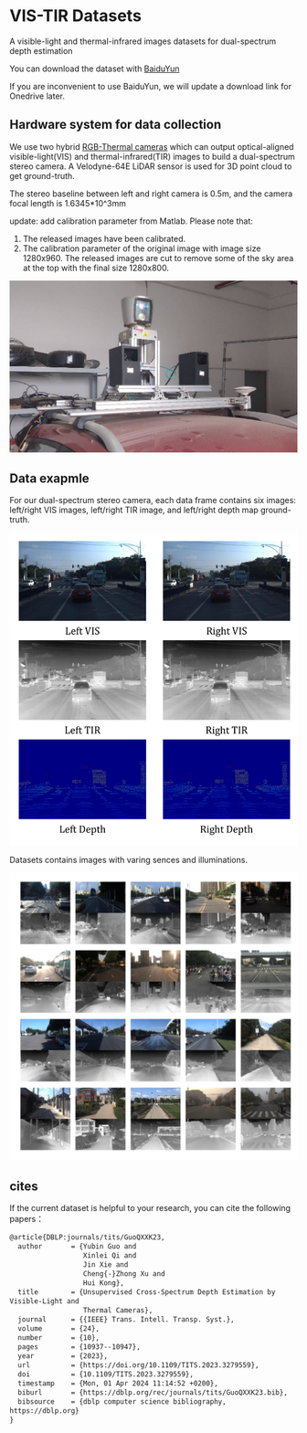 # VIS-TIR Datasets
A visible-light and thermal-infrared images datasets for dual-spectrum depth estimation

You can download the dataset with [BaiduYun](https://pan.baidu.com/s/1nQt-e3wxJdfMEuafnE7cGQ?pwd=msdd)

If you are inconvenient to use BaiduYun, we will update a download link for Onedrive later.

## Hardware system for data collection
We use two hybrid [RGB-Thermal cameras](https://ieeexplore.ieee.org/document/8794320) which can output optical-aligned visible-light(VIS) and thermal-infrared(TIR) images to build a dual-spectrum stereo camera. A Velodyne-64E LiDAR sensor is used for 3D point cloud to get ground-truth.

The stereo baseline between left and right camera is 0.5m, and the camera focal length is 1.6345*10^3mm

update: add calibration parameter from Matlab. Please note that:
1. The released images have been calibrated. 
2. The calibration parameter of the original image with image size 1280x960. The released images are cut to remove some of the sky area at the top with the final size 1280x800.

![handware system](./img/camera.jpg)

## Data exapmle
For our dual-spectrum stereo camera, each data frame
contains six images: left/right VIS images, left/right TIR image,
and left/right depth map ground-truth.

![data frame example](./img/frame.jpg)

Datasets contains images with varing sences and illuminations.

![sence example](img/example.jpg)

## cites
If the current dataset is helpful to your research, you can cite the following papers：
```
@article{DBLP:journals/tits/GuoQXXK23,
  author       = {Yubin Guo and
                  Xinlei Qi and
                  Jin Xie and
                  Cheng{-}Zhong Xu and
                  Hui Kong},
  title        = {Unsupervised Cross-Spectrum Depth Estimation by Visible-Light and
                  Thermal Cameras},
  journal      = {{IEEE} Trans. Intell. Transp. Syst.},
  volume       = {24},
  number       = {10},
  pages        = {10937--10947},
  year         = {2023},
  url          = {https://doi.org/10.1109/TITS.2023.3279559},
  doi          = {10.1109/TITS.2023.3279559},
  timestamp    = {Mon, 01 Apr 2024 11:14:52 +0200},
  biburl       = {https://dblp.org/rec/journals/tits/GuoQXXK23.bib},
  bibsource    = {dblp computer science bibliography, https://dblp.org}
}
```

